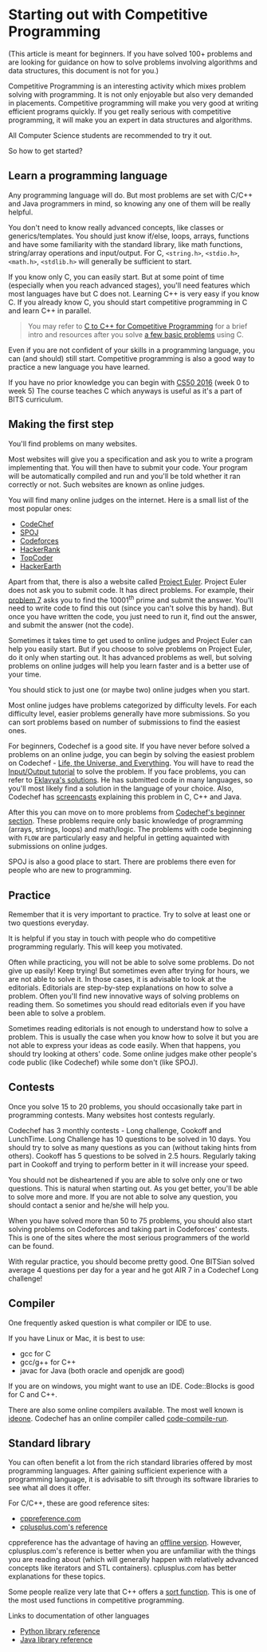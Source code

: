 # Starting out with Competitive Programming

(This article is meant for beginners.
If you have solved 100+ problems and are looking for guidance on
how to solve problems involving algorithms and data structures,
this document is not for you.)

Competitive Programming is an interesting activity which mixes problem solving with programming.
It is not only enjoyable but also very demanded in placements.
Competitive programming will make you very good at writing efficient programs quickly.
If you get really serious with competitive programming, it will make you an expert in data structures and algorithms.

All Computer Science students are recommended to try it out.

So how to get started?

## Learn a programming language

Any programming language will do.
But most problems are set with C/C++ and Java programmers in mind,
so knowing any one of them will be really helpful.

You don't need to know really advanced concepts, like classes or generics/templates.
You should just know if/else, loops, arrays, functions
and have some familiarity with the standard library,
like math functions, string/array operations and input/output.
For C, `<string.h>`, `<stdio.h>`, `<math.h>`, `<stdlib.h>` will generally be sufficient to start.

If you know only C, you can easily start.
But at some point of time (especially when you reach advanced stages),
you'll need features which most languages have but C does not.
Learning C++ is very easy if you know C.
If you already know C, you should start competitive programming in C and learn C++ in parallel.
> You may refer to [C to C++ for Competitive Programming](c2cpp.md) for a brief intro and resources after you solve [a few basic problems](#making-the-first-step) using C.

Even if you are not confident of your skills in a programming language, you can (and should) still start.
Competitive programming is also a good way to practice a new language you have learned.

If you have no prior knowledge you can begin with [CS50 2016](http://cs50.tv/2016/fall/) (week 0 to week 5)
The course teaches C which anyways is useful as it's a part of BITS curriculum.

## Making the first step

You'll find problems on many websites.

Most websites will give you a specification and ask you to write a program implementing that.
You will then have to submit your code.
Your program will be automatically compiled and run and you'll be told whether it ran correctly or not.
Such websites are known as online judges.

You will find many online judges on the internet.
Here is a small list of the most popular ones:

* [CodeChef](http://www.codechef.com/)
* [SPOJ](http://www.spoj.com/)
* [Codeforces](http://codeforces.com/)
* [HackerRank](https://www.hackerrank.com/domains)
* [TopCoder](https://arena.topcoder.com/)
* [HackerEarth](https://www.hackerearth.com/)

Apart from that, there is also a website called [Project Euler](https://projecteuler.net/archives).
Project Euler does not ask you to submit code. It has direct problems.
For example, their [problem 7](https://projecteuler.net/problem=7)
asks you to find the 10001<sup>th</sup> prime and submit the answer.
You'll need to write code to find this out (since you can't solve this by hand).
But once you have written the code, you just need to run it,
find out the answer, and submit the answer (not the code).

Sometimes it takes time to get used to online judges and Project Euler can help you easily start.
But if you choose to solve problems on Project Euler, do it only when starting out.
It has advanced problems as well, but solving problems on online judges will
help you learn faster and is a better use of your time.

You should stick to just one (or maybe two) online judges when you start.

Most online judges have problems categorized by difficulty levels.
For each difficulty level, easier problems generally have more submissions.
So you can sort problems based on number of submissions to find the easiest ones.

For beginners, Codechef is a good site.
If you have never before solved a problems on an online judge, you can begin by solving
the easiest problem on Codechef - [Life, the Universe, and Everything](https://www.codechef.com/problems/TEST).
You will have to read the [Input/Output tutorial](http://blog.codechef.com/2009/02/24/54/) to solve the problem.
If you face problems, you can refer to [Eklavya's solutions](https://www.codechef.com/status/TEST,sharmaeklavya2).
He has submitted code in many languages, so you'll most likely find a solution in the language of your choice.
Also, Codechef has [screencasts](https://www.youtube.com/playlist?list=PLi0ZM-RCX5ntfqwXRirwA_pcufHinjllG) explaining this problem in C, C++ and Java.

After this you can move on to more problems from [Codechef's beginner section](https://www.codechef.com/problems/school?sort_by=SuccessfulSubmission&sorting_order=desc).
These problems require only basic knowledge of programming (arrays, strings, loops) and math/logic.
The problems with code beginning with `FLOW` are particularly easy and helpful in getting aquainted with submissions on online judges.

SPOJ is also a good place to start.
There are problems there even for people who are new to programming.

## Practice

Remember that it is very important to practice.
Try to solve at least one or two questions everyday.

It is helpful if you stay in touch with people who do competitive programming regularly.
This will keep you motivated.

Often while practicing, you will not be able to solve some problems.
Do not give up easily! Keep trying!
But sometimes even after trying for hours, we are not able to solve it.
In those cases, it is advisable to look at the editorials.
Editorials are step-by-step explanations on how to solve a problem.
Often you'll find new innovative ways of solving problems on reading them.
So sometimes you should read editorials even if you have been able to solve a problem.

Sometimes reading editorials is not enough to understand how to solve a problem.
This is usually the case when you know how to solve it
but you are not able to express your ideas as code easily.
When that happens, you should try looking at others' code.
Some online judges make other people's code public (like Codechef) while some don't (like SPOJ).

## Contests

Once you solve 15 to 20 problems, you should occasionally take part in programming contests.
Many websites host contests regularly.

Codechef has 3 monthly contests - Long challenge, Cookoff and LunchTime.
Long Challenge has 10 questions to be solved in 10 days.
You should try to solve as many questions as you can (without taking hints from others).
Cookoff has 5 questions to be solved in 2.5 hours.
Regularly taking part in Cookoff and trying to perform better in it will increase your speed.

You should not be disheartened if you are able to solve only one or two questions.
This is natural when starting out. As you get better, you'll be able to solve more and more.
If you are not able to solve any question, you should contact a senior and he/she will help you.

When you have solved more than 50 to 75 problems,
you should also start solving problems on Codeforces and taking part in Codeforces' contests.
This is one of the sites where the most serious programmers of the world can be found.

With regular practice, you should become pretty good.
One BITSian solved average 4 questions per day for a year
and he got AIR 7 in a Codechef Long challenge!

## Compiler

One frequently asked question is what compiler or IDE to use.

If you have Linux or Mac, it is best to use:

* gcc for C
* gcc/g++ for C++
* javac for Java (both oracle and openjdk are good)

If you are on windows, you might want to use an IDE.
Code::Blocks is good for C and C++.

There are also some online compilers available.
The most well known is [ideone](https://ideone.com/).
Codechef has an online compiler called [code-compile-run](https://www.codechef.com/ide).

## Standard library

You can often benefit a lot from the rich standard libraries offered by most programming languages.
After gaining sufficient experience with a programming language,
it is advisable to sift through its software libraries to see what all does it offer.

For C/C++, these are good reference sites:

* [cppreference.com](http://en.cppreference.com)
* [cplusplus.com's reference](http://www.cplusplus.com/reference/)

cppreference has the advantage of having an
[offline version](http://en.cppreference.com/w/Cppreference:Archives#Html_book).
However, cplusplus.com's reference is better when you are unfamiliar with the things you are reading about
(which will generally happen with relatively advanced concepts like iterators and STL containers).
cplusplus.com has better explanations for these topics.

Some people realize very late that C++ offers a [sort function](http://www.cplusplus.com/reference/algorithm/sort/).
This is one of the most used functions in competitive programming.

Links to documentation of other languages
* [Python library reference](https://docs.python.org/3/library/index.html)
* [Java library reference](https://docs.oracle.com/javase/8/docs/api/overview-summary.html)
